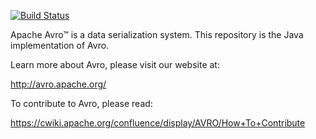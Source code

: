 [![Build Status](https://travis-ci.org/rdblue/avro-ruby.svg?branch=master)](https://travis-ci.org/rdblue/avro-java)

Apache Avro™ is a data serialization system. This repository is the Java implementation of Avro.

Learn more about Avro, please visit our website at:

  http://avro.apache.org/

To contribute to Avro, please read:

  https://cwiki.apache.org/confluence/display/AVRO/How+To+Contribute
